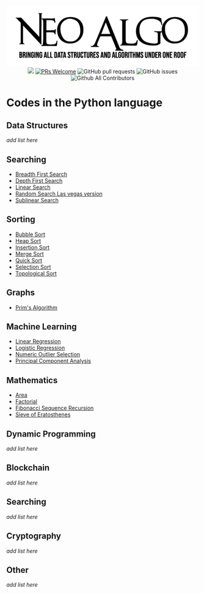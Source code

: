 <p align="center">
    <img src="../img/neo_algo.png"><br>
    <img src="https://img.shields.io/github/license/tesseractcoding/neoalgo?style=flat">
    <a href="http://makeapullrequest.com" target="_blank"><img src="https://img.shields.io/badge/PRs-welcome-brightgreen.svg?style=flat" alt="PRs Welcome"></a>
    <img alt="GitHub pull requests" src="https://img.shields.io/github/issues-pr/tesseractcoding/neoalgo">
    <img alt="GitHub issues" src="https://img.shields.io/github/issues/tesseractcoding/neoalgo">
    <img alt="Github All Contributors" src="https://img.shields.io/github/all-contributors/tesseractcoding/neoalgo">
</p>

# Codes in the Python language

## Data Structures
_add list here_

## Searching
* [Breadth First Search](bfs.py)
* [Depth First Search](dfs.py)
* [Linear Search](Linear_Search.py)
* [Random Search Las vegas version](random_search_las_vegas.py)
* [Sublinear Search](Sublinear_search.ipynb)

## Sorting
* [Bubble Sort](Bubble_Sort.py)
* [Heap Sort](Heap_sort.py)
* [Insertion Sort](insertion.py)
* [Merge Sort](Merge_Sort.py)
* [Quick Sort](QuickSort.py)
* [Selection Sort](Selection_Sort.py)
* [Topological Sort](topological_sort.py)

## Graphs
* [Prim's Algorithm](Prim_Algorithm.py)

## Machine Learning
* [Linear Regression](Linear_Regression.ipynb)
* [Logistic Regression](Logistic_Regression.ipynb)
* [Numeric Outlier Selection](Numerical_outlier_method.ipynb)
* [Principal Component Analysis](principal_component_analysis.ipynb)

## Mathematics
* [Area](Area.py)
* [Factorial](factorial.py)
* [Fibonacci Sequence Recursion](fibonacci_recursion.py)
* [Sieve of Eratosthenes](prime_number_using_sieve_of_Eratosthenes.py)

## Dynamic Programming
_add list here_

## Blockchain
_add list here_

## Searching
_add list here_

## Cryptography
_add list here_

## Other
_add list here_
